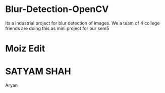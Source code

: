 # Blur-Detection-OpenCV
Its a industrial project for blur detection of images. We a team of 4 college friends are doing this as mini project for our sem5

# Moiz Edit
# SATYAM SHAH
Aryan